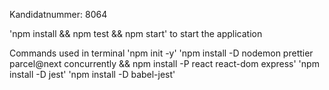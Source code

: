 
Kandidatnummer: 8064

'npm install && npm test && npm start' to start the application

Commands used in terminal
'npm init -y'
'npm install -D nodemon prettier parcel@next concurrently && npm install -P react react-dom express'
'npm install -D jest'
'npm install -D babel-jest'

